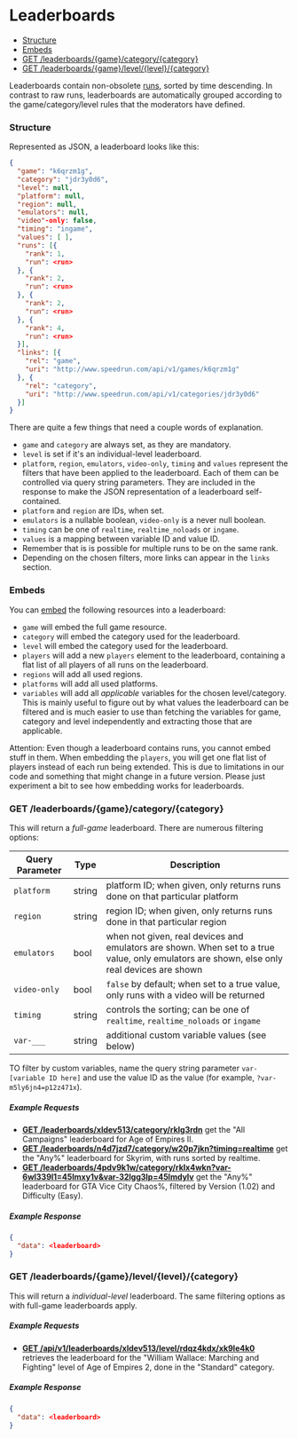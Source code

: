 # Leaderboards

* [Structure](#structure)
* [Embeds](#embeds)
* [GET /leaderboards/{game}/category/{category}](#get-leaderboardsgamecategorycategory)
* [GET /leaderboards/{game}/level/{level}/{category}](#get-leaderboardsgamelevellevelcategory)

Leaderboards contain non-obsolete [runs](runs.md), sorted by time descending. In contrast to raw runs,
leaderboards are automatically grouped according to the game/category/level rules that the moderators
have defined.

### Structure

Represented as JSON, a leaderboard looks like this:

```json
{
  "game": "k6qrzm1g",
  "category": "jdr3y0d6",
  "level": null,
  "platform": null,
  "region": null,
  "emulators": null,
  "video"-only: false,
  "timing": "ingame",
  "values": [ ],
  "runs": [{
    "rank": 1,
    "run": <run>
  }, {
    "rank": 2,
    "run": <run>
  }, {
    "rank": 2,
    "run": <run>
  }, {
    "rank": 4,
    "run": <run>
  }],
  "links": [{
    "rel": "game",
    "uri": "http://www.speedrun.com/api/v1/games/k6qrzm1g"
  }, {
    "rel": "category",
    "uri": "http://www.speedrun.com/api/v1/categories/jdr3y0d6"
  }]
}
```

There are quite a few things that need a couple words of explanation.

* ``game`` and ``category`` are always set, as they are mandatory.
* ``level`` is set if it's an individual-level leaderboard.
* ``platform``, ``region``, ``emulators``, ``video-only``, ``timing`` and ``values`` represent the
  filters that have been applied to the leaderboard. Each of them can be controlled via query
  string parameters. They are included in the response to make the JSON representation of a
  leaderboard self-contained.
* ``platform`` and ``region`` are IDs, when set.
* ``emulators`` is a nullable boolean, ``video-only`` is a never null boolean.
* ``timing`` can be one of ``realtime``, ``realtime_noloads`` or ``ingame``.
* ``values`` is a mapping between variable ID and value ID.
* Remember that is is possible for multiple runs to be on the same rank.
* Depending on the chosen filters, more links can appear in the ``links`` section.

### Embeds

You can [embed](embedding.md) the following resources into a leaderboard:

* ``game`` will embed the full game resource.
* ``category`` will embed the category used for the leaderboard.
* ``level`` will embed the category used for the leaderboard.
* ``players`` will add a new ``players`` element to the leaderboard, containing a flat list of
  all players of all runs on the leaderboard.
* ``regions`` will add all used regions.
* ``platforms`` will add all used platforms.
* ``variables`` will add all *applicable* variables for the chosen level/category. This is mainly
  useful to figure out by what values the leaderboard can be filtered and is much easier to use than
  fetching the variables for game, category and level independently and extracting those that are
  applicable.

Attention: Even though a leaderboard contains runs, you cannot embed stuff in them. When embedding
the ``players``, you will get one flat list of players instead of each run being extended. This is
due to limitations in our code and something that might change in a future version. Please just
experiment a bit to see how embedding works for leaderboards.

### GET /leaderboards/{game}/category/{category}

This will return a *full-game* leaderboard. There are numerous filtering options:

Query Parameter  | Type   | Description
---------------- | ------ | ------------------------------------------------------------------
``platform``     | string | platform ID; when given, only returns runs done on that particular platform
``region``       | string | region ID; when given, only returns runs done in that particular region
``emulators``    | bool   | when not given, real devices and emulators are shown. When set to a true value, only emulators are shown, else only real devices are shown
``video-only``   | bool   | ``false`` by default; when set to a true value, only runs with a video will be returned
``timing``       | string | controls the sorting; can be one of ``realtime``, ``realtime_noloads`` or ``ingame``
``var-___``      | string | additional custom variable values (see below)

TO filter by custom variables, name the query string parameter ``var-[variable ID here]`` and use the
value ID as the value (for example, ``?var-m5ly6jn4=p12z471x``).

##### Example Requests

* [**GET /leaderboards/xldev513/category/rklg3rdn**](http://www.speedrun.com/leaderboards/xldev513/category/rklg3rdn)
  get the "All Campaigns" leaderboard for Age of Empires II.
* [**GET /leaderboards/n4d7jzd7/category/w20p7jkn?timing=realtime**](http://www.speedrun.com/leaderboards/n4d7jzd7/category/w20p7jkn?timing=realtime)
  get the "Any%" leaderboard for Skyrim, with runs sorted by realtime.
* [**GET /leaderboards/4pdv9k1w/category/rklx4wkn?var-6wl339l1=45lmxy1v&var-32lgg3lp=45lmdylv**](http://www.speedrun.com/leaderboards/4pdv9k1w/category/rklx4wkn?var-6wl339l1=45lmxy1v&var-32lgg3lp=45lmdylv)
  get the "Any%" leaderboard for GTA Vice City Chaos%, filtered by Version (1.02) and Difficulty (Easy).

##### Example Response

```json
{
  "data": <leaderboard>
}
```

### GET /leaderboards/{game}/level/{level}/{category}

This will return a *individual-level* leaderboard. The same filtering options as with full-game
leaderboards apply.

##### Example Requests

* [**GET /api/v1/leaderboards/xldev513/level/rdqz4kdx/xk9le4k0**](http://www.speedrun.com/api/v1/leaderboards/xldev513/level/rdqz4kdx/xk9le4k0)
  retrieves the leaderboard for the "William Wallace: Marching and Fighting" level of Age of Empires 2,
  done in the "Standard" category.

##### Example Response

```json
{
  "data": <leaderboard>
}
```
